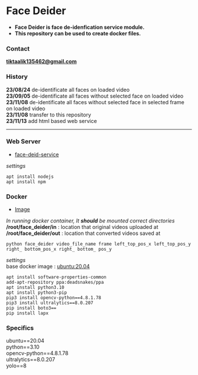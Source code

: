 # Face Deider

+ **Face Deider is face de-idenfication service module.**
+ **This repository can be used to create docker files.**

### Contact

**tiktaalik135462@gmail.com**  

### History

**23/08/24** de-identificate all faces on loaded video  
**23/09/05** de-identificate all faces without selected face on loaded video  
**23/11/08** de-identificate all faces without selected face in selected frame on loaded video  
**23/11/08** transfer to this repository  
**23/11/13** add html based web service

***

### Web Server

+ [face-deid-service](http://13.209.16.244:8080)  

*settings*  
``` shell
apt install nodejs
apt install npm
```

### Docker

+ [Image](https://hub.docker.com/repository/docker/whataten/face_deider/general)  

*In running docker container, It **should** be mounted correct directories*  
**/root/face_deider/in** : location that original videos uploaded at  
**/root/face_deider/out** : location that converted videos saved at  

```shell
python face_deider video_file_name frame left_top_pos_x left_top_pos_y right_ bottom_pos_x right_ bottom_ pos_y  
```

*settings*  
base docker image : [ubuntu:20.04](https://hub.docker.com/_/ubuntu)  

``` shell
apt install software-properties-common  
add-apt-repository ppa:deadsnakes/ppa  
apt install python3.10  
apt install python3-pip  
pip3 install opencv-python==4.8.1.78  
pip3 install ultralytics==8.0.207  
pip install boto3==
pip install lapx
```

### Specifics

ubuntu==20.04  
python==3.10  
opencv-python==4.8.1.78  
ultralytics==8.0.207  
yolo==8  
